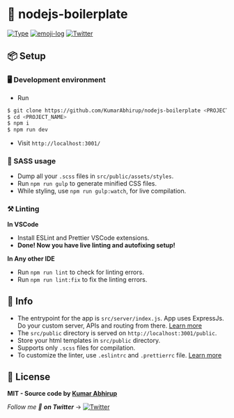 # 🍛 nodejs-boilerplate
[![Type](https://img.shields.io/badge/type-boilerplate-yellow.svg?style=flat-square)](https://github.com/KumarAbhirup/nodejs-boilerplate)
[![emoji-log](https://cdn.rawgit.com/ahmadawais/stuff/ca97874/emoji-log/flat.svg)](https://github.com/ahmadawais/Emoji-Log/)
[![Twitter](https://img.shields.io/twitter/follow/kumar_abhirup.svg?style=social&label=@kumar_abhirup)](https://twitter.com/kumar_abhirup/)

## 📦 Setup
###  🖥️ Development environment
- Run
```bash
$ git clone https://github.com/KumarAbhirup/nodejs-boilerplate <PROJECT_NAME>
$ cd <PROJECT_NAME>
$ npm i
$ npm run dev
```
- Visit `http://localhost:3001/`

### 🎷 SASS usage
- Dump all your `.scss` files in `src/public/assets/styles`.
- Run `npm run gulp` to generate minified CSS files.
- While styling, use `npm run gulp:watch`, for live compilation.

### ⚒️ Linting
**In VSCode**
- Install ESLint and Prettier VSCode extensions.
- **Done! Now you have live linting and autofixing setup!**

**In Any other IDE**
- Run `npm run lint` to check for linting errors.
- Run `npm run lint:fix` to fix the linting errors.

## 🦄 Info
- The entrypoint for the app is `src/server/index.js`. App uses ExpressJs. Do your custom server, APIs and routing from there. [Learn more](https://expressjs.com)
- The `src/public` directory is served on `http://localhost:3001/public`.
- Store your html templates in `src/public` directory.
- Supports only `.scss` files for compilation.
- To customize the linter, use `.eslintrc` and `.prettierrc` file. [Learn more](https://eslint.org)

## 📝 License
**MIT - Source code by [Kumar Abhirup](https://kumar.now.sh)**

_Follow me 👋 **on Twitter**_ →   [![Twitter](https://img.shields.io/twitter/follow/kumar_abhirup.svg?style=social&label=@kumar_abhirup)](https://twitter.com/kumar_abhirup/)
